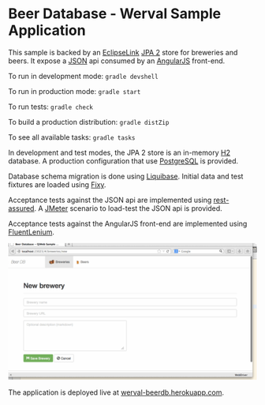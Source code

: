 # Beer Database - Werval Sample Application

This sample is backed by an [EclipseLink][1] [JPA 2][2] store for breweries
and beers. It expose a [JSON][3] api consumed by an [AngularJS][4] front-end.

To run in development mode: `gradle devshell`

To run in production mode: `gradle start`

To run tests: `gradle check`

To build a production distribution: `gradle distZip`

To see all available tasks: `gradle tasks`

In development and test modes, the JPA 2 store is an in-memory [H2][5]
database. A production configuration that use [PostgreSQL][6] is provided.

Database schema migration is done using [Liquibase][7]. Initial data and test
fixtures are loaded using [Fixy][8].

Acceptance tests against the JSON api are implemented using [rest-assured][9].
A [JMeter][10] scenario to load-test the JSON api is provided.

Acceptance tests against the AngularJS front-end are implemented using
[FluentLenium][11].

![BeerDB UI Tests](beerdb-ui-tests.gif)

The application is deployed live at [werval-beerdb.herokuapp.com](http://werval-beerdb.herokuapp.com).

[1]: http://www.eclipse.org/eclipselink/
[2]: http://jcp.org/aboutJava/communityprocess/final/jsr317/
[3]: http://www.ecma-international.org/publications/standards/Ecma-404.htm
[4]: http://angularjs.org/
[5]: http://www.h2database.com/
[6]: http://www.postgresql.org/
[7]: http://www.liquibase.org/
[8]: https://github.com/sberan/Fixy
[9]: https://code.google.com/p/rest-assured/
[10]: https://jmeter.apache.org/
[11]: http://fluentlenium.org/
